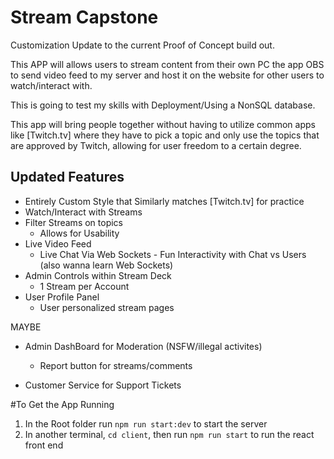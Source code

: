 # Stream Capstone

Customization Update to the current Proof of Concept build out.

This APP will allows users to stream content from their own PC
the app OBS to send video feed to my server and host it on the website for other users to watch/interact with.

This is going to test my skills with Deployment/Using a NonSQL database.

This app will bring people together without having to utilize common apps like [Twitch.tv] where they have to pick a topic and only use the topics that are approved by Twitch, allowing for user freedom to a certain degree.

## Updated Features

-   Entirely Custom Style that Similarly matches [Twitch.tv] for practice
-   Watch/Interact with Streams
-   Filter Streams on topics
    -   Allows for Usability
-   Live Video Feed
    -   Live Chat Via Web Sockets - Fun Interactivity with Chat vs Users
        (also wanna learn Web Sockets)
-   Admin Controls within Stream Deck
    -   1 Stream per Account
-   User Profile Panel
    -   User personalized stream pages

MAYBE

-   Admin DashBoard for Moderation (NSFW/illegal activites)

    -   Report button for streams/comments

-   Customer Service for Support Tickets

#To Get the App Running

1. In the Root folder run `npm run start:dev` to start the server
2. In another terminal, `cd client`, then run `npm run start` to run the react front end
